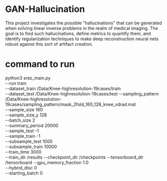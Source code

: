 # GAN-Hallucination
This project investigates the possible "hallucinations" that can be generated when solving linear inverse problems in the realm of medical imaging. The goal is to find such hallucinations, define metrics to quantify them, and identify regularization techniques to make deep reconstruction neural nets robust against this sort of artifact creation.


# command to run 

python3  srez_main.py    
--run train     
--dataset_train /Data/Knee-highresolution-19cases/train   
--dataset_test /Data/Knee-highresolution-19cases/test
--sampling_pattern  /Data/Knee-highresolution-19cases/sampling_pattern/mask_2fold_160_128_knee_vdrad.mat     
--sample_size 160   
--sample_size_y 128    
--batch_size 2     
--summary_period  20000      
--sample_test -1   
--sample_train -1     
--subsample_test 1000   
--subsample_train 10000  
--train_time 3000   
--train_dir  /results
--checkpoint_dir  /checkpoints
--tensorboard_dir  /tensorboard
--gpu_memory_fraction 1.0  
--hybrid_disc 0    
--starting_batch 0
